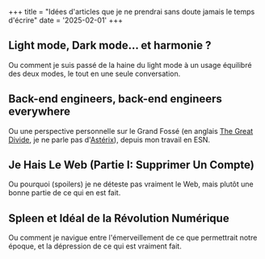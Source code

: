 +++
title = "Idées d'articles que je ne prendrai sans doute jamais le temps d'écrire"
date = '2025-02-01'
+++

## Light mode, Dark mode... et harmonie ?

Ou comment je suis passé de la haine du light mode à un usage équilibré des deux modes, le tout en une seule conversation.

## Back-end engineers, back-end engineers everywhere

Ou une perspective personnelle sur le Grand Fossé (en anglais [The Great Divide](https://css-tricks.com/the-great-divide/), je ne parle pas d'[Astérix](https://fr.wikipedia.org/wiki/Le_Grand_Foss%C3%A9)), depuis mon travail en ESN.

## Je Hais Le Web (Partie I: Supprimer Un Compte)

Ou pourquoi (spoilers) je ne déteste pas vraiment le Web, mais plutôt une bonne partie de ce qui en est fait.

## Spleen et Idéal de la Révolution Numérique

Ou comment je navigue entre l'émerveillement de ce que permettrait notre époque, et la dépression de ce qui est vraiment fait.